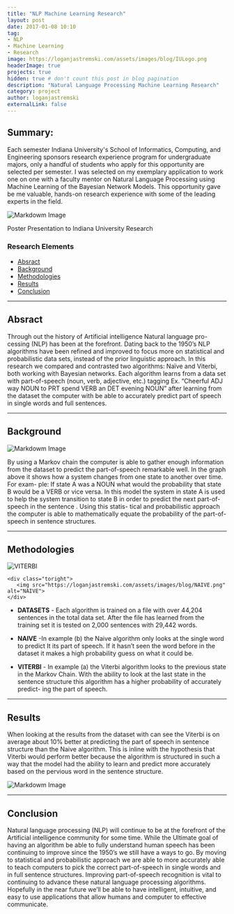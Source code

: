 ```yaml
---
title: "NLP Machine Learning Research"
layout: post
date: 2017-01-08 10:10
tag:
- NLP
- Machine Learning
- Research
image: https://loganjastremski.com/assets/images/blog/IULogo.png 
headerImage: true
projects: true
hidden: true # don't count this post in blog pagination
description: "Natural Language Processing Machine Learning Research"
category: project
author: loganjastremski
externalLink: false
---
```


## Summary:
Each semester Indiana University's School of Informatics, Computing, and Engineering sponsors research experience program for undergraduate majors, only a handful of students who apply for this opportunity are selected per semester. I was selected on my exemplary application to work one on one with a faculty mentor on Natural Language Processing using Machine Learning of the Bayesian Network Models. This opportunity gave be me valuable, hands-on research experience with some of the leading experts in the field.


![Markdowm Image][1]
<figcaption class="caption">Poster Presentation to Indiana University Research</figcaption>




### Research Elements
- [Absract](#absract)
- [Background](#background)
- [Methodologies](#methodologies)
- [Results](#results)
- [Conclusion](#conclusion)

---

## Absract

Through out the history of Artificial intelligence Natural language pro-
cessing (NLP) has been at the forefront. Dating back to the 1950’s NLP 
algorithms have been refined and improved to focus more on statistical
and probabilistic data sets, instead of the prior linguistic approach. In
this research we compared and contrasted two algorithms: Naïve and
Viterbi, both working with Bayesian networks. Each algorithm learns
from a data set with part-of-speech (noun, verb, adjective, etc.) tagging
Ex. “Cheerful ADJ way NOUN to PRT spend VERB an DET evening NOUN”
after learning from the dataset the computer with be able to accurately
predict part of speech in single words and full sentences.

---

## Background

![Markdowm Image][2]

By using a Markov chain the computer is able to gather
enough information from the dataset to predict the
part-of-speech remarkable well. In the graph above it shows how
a system changes from one state to another over time. For exam-
ple: If state A was a NOUN what would the probability that state
B would be a VERB or vice versa. In this model the system in
state A is used to help the system transition to state B in order to
predict the next part-of-speech in the sentence . Using this statis-
tical and probabilistic approach the computer is able to mathematically
 equate the probability of the part-of-speech in sentence structures.

 ---

## Methodologies


 <div class="side-by-side">
    <div class="toleft">
        <img src="https://loganjastremski.com/assets/images/blog/VITERBI.png" alt="VITERBI">
    </div>

    <div class="toright">
       <img src="https://loganjastremski.com/assets/images/blog/NAIVE.png" alt="NAIVE">
    </div>
</div>

* **DATASETS** - Each algorithm is trained on a file with over 44,204 sentences in
the total data set. After the file has learned from the training set it
is tested on 2,000 sentences with 29,442 words.

* **NAIVE** -In example (b) the Naive algorithm only looks at the single word
to predict It its part of speech. If it hasn’t seen the word before in
the dataset it makes a high probability guess on what it could be.

* **VITERBI** - In example (a) the Viterbi algorithm looks to the previous state in the
Markov Chain. With the ability to look at the last state in the sentence
structure this algorithm has a higher probability of accurately predict-
ing the part of speech.

---

## Results

When looking at the results from the dataset with can see the Viterbi is
on average about 10% better at predicting the part of speech in sentence
 structure than the Naive algorithm. This is inline with the hypothesis
 that Viterbi would perform better because the algorithm is structured
in such a way that the model had the ability to learn and predict more
accurately based on the pervious word in the sentence structure.

![Markdowm Image][3]

---

## Conclusion

Natural language processing (NLP) will continue to be at the forefront of
the Artificial intelligence community for some time. While the Ultimate
goal of having an algorithm be able to fully understand human speech
has been continuing to improve since the 1950’s we still have a ways to
go. By moving to statistical and probabilistic approach we are able to
more accurately able to teach computers to pick the correct
part-of-speech in single words and in full sentence structures. Improving
part-of-speech recognition is vital to continuing to advance these natural
language processing algorithms. Hopefully in the near future we’ll be
able to have intelligent, intuitive, and easy to use applications that allow
humans and computer to effective communicate.

[1]: https://loganjastremski.com/assets/images/blog/MachineLearningPoster.png
[2]: https://loganjastremski.com/assets/images/blog/MC.png
[3]: https://loganjastremski.com/assets/images/blog/Results.png
